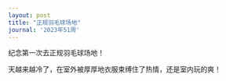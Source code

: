 ```yaml
---
layout: post
title: "正规羽毛球场地"
journal: '2023年51周'
---
```


纪念第一次去正规羽毛球场地！

天越来越冷了，在室外被厚厚地衣服束缚住了热情，还是室内玩的爽！
